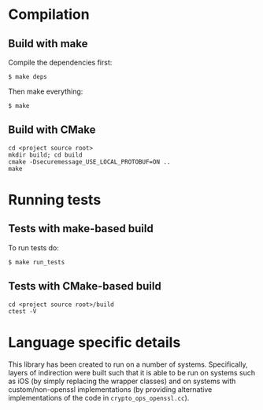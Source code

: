 # Compilation

## Build with make
Compile the dependencies first:

```$ make deps```

Then make everything:

```$ make```

## Build with CMake
```
cd <project source root>
mkdir build; cd build
cmake -Dsecuremessage_USE_LOCAL_PROTOBUF=ON ..
make
```

# Running tests

## Tests with make-based build
To run tests do:

```$ make run_tests```

## Tests with CMake-based build

```
cd <project source root>/build
ctest -V
```


# Language specific details
This library has been created to run on a number of systems.  Specifically,
layers of indirection were built such that it is able to be run on systems such
as iOS (by simply replacing the wrapper classes) and on systems with
custom/non-openssl implementations (by providing alternative implementations of
the code in ```crypto_ops_openssl.cc```).
